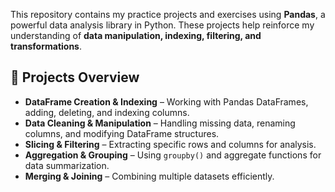 This repository contains my practice projects and exercises using **Pandas**, a powerful data analysis library in Python. These projects help reinforce my understanding of **data manipulation, indexing, filtering, and transformations**.

## 📂 Projects Overview
- **DataFrame Creation & Indexing** – Working with Pandas DataFrames, adding, deleting, and indexing columns.
- **Data Cleaning & Manipulation** – Handling missing data, renaming columns, and modifying DataFrame structures.
- **Slicing & Filtering** – Extracting specific rows and columns for analysis.
- **Aggregation & Grouping** – Using `groupby()` and aggregate functions for data summarization.
- **Merging & Joining** – Combining multiple datasets efficiently.
